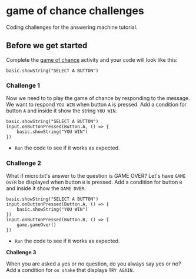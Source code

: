 # game of chance challenges

Coding challenges for the answering machine tutorial. 

## Before we get started

Complete the [game of chance](/microbit/lessons/game-of-chance/activity) activity and your code will look like this:

```blocks
basic.showString("SELECT A BUTTON")
```


### Challenge 1

Now we need to to play the game of chance by responding to the message. We want to respond `YOU WIN` when button `A` is pressed. Add a condition for button `A` and inside it show the string `YOU WIN`.


```blocks
basic.showString("SELECT A BUTTON")
input.onButtonPressed(Button.A, () => {
    basic.showString("YOU WIN")
})

```

* `Run` the code to see if it works as expected.

### Challenge 2

What if micro:bit's answer to the question is GAME OVER? Let's have `GAME OVER` be displayed when button `B` is pressed. Add a condition for button `B` and inside it show the `GAME OVER`.

```blocks
basic.showString("SELECT A BUTTON")
input.onButtonPressed(Button.A, () => {
    basic.showString("YOU WIN")
})
input.onButtonPressed(Button.B, () => {
    game.gameOver()
})
```

* `Run` the code to see if it works as expected.

**Challenge 3**

When you are asked a yes or no question, do you always say yes or no? Add a condition for `on shake` that displays `TRY AGAIN`.

